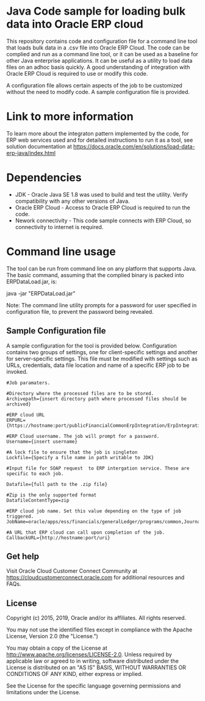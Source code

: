 # **Java Code sample for loading bulk data into Oracle ERP cloud**
This repository contains code and configuration file for a command line tool that loads bulk data in a .csv file into Oracle ERP Cloud. The code can be complied and run as a command line tool, or it can be used as a baseline for other Java enterprise applications. It can be useful as a utility to load data files on an adhoc basis quickly. A good understanding of integration with Oracle ERP Cloud is required to use or modify this code.

A configuration file allows certain aspects of the job to be customized without the need to modify code. A sample configuration file is provided.

# **Link to more information**
To learn more about the integraton pattern implemented by the code, for ERP web services used and for detailed instructions to run it as a tool, see solution documentation at 
https://docs.oracle.com/en/solutions/load-data-erp-java/index.html

# **Dependencies**

* JDK - Oracle Java SE 1.8 was used to build and test the utility. Verify compatibility with any other versions of Java.
* Oracle ERP Cloud - Access to Oracle ERP Cloud is required to run the code. 
* Nework connectivity - This code sample connects with ERP Cloud, so connectivity to internet is required.

# **Command line usage**
The tool can be run from command line on any platform that supports Java. The basic command, assuming that the complied binary is packed into ERPDataLoad.jar, is: 

java -jar "ERPDataLoad.jar"

Note: The command line utility prompts for a password for user specified in configuration file, to prevent the password being revealed. 

## **Sample Configuration file**

A sample configuration for the tool is provided below. Configuration contains two groups of settings, one for client-specific settings and another for server-specific settings. This file must be modified with settings such as URLs, credentials, data file location and name of a specific ERP job to be invoked.

```
#Job paramaters.

#Directory where the processed files are to be stored.
Archivepath={insert directory path where processed files should be archived} 

#ERP cloud URL
ERPURL={https://hostname:port/publicFinancialCommonErpIntegration/ErpIntegrationService}

#ERP Cloud username. The job will prompt for a password.
Username={insert username}

#A lock file to ensure that the job is singleton
Lockfile={Specify a file name in path writable to JDK}

#Input file for SOAP request  to ERP intergation service. These are specific to each job.

Datafile={full path to the .zip file}

#Zip is the only supported format
DatafileContentType=zip

#ERP cloud job name. Set this value depending on the type of job triggered.
JobName=oracle/apps/ess/financials/generalLedger/programs/common,JournalImportLauncher

#A URL that ERP cloud can call upon completion of the job.
CallbackURL={http://hostname:port/uri}
```
## **Get help**

Visit Oracle Cloud Customer Connect Community at https://cloudcustomerconnect.oracle.com for additional resources and FAQs. 

## **License**
Copyright (c) 2015, 2019, Oracle and/or its affiliates. All rights reserved.

You may not use the identified files except in compliance with the Apache License, Version 2.0 (the "License.")

You may obtain a copy of the License at http://www.apache.org/licenses/LICENSE-2.0. Unless required by applicable law or agreed to in writing, software distributed under the License is distributed on an "AS IS" BASIS, WITHOUT WARRANTIES OR CONDITIONS OF ANY KIND, either express or implied.

See the License for the specific language governing permissions and limitations under the License.
